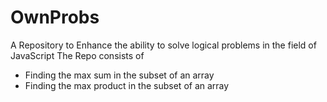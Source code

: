 # OwnProbs
A Repository to Enhance the ability to solve logical problems in the field of JavaScript
The Repo consists of
* Finding the max sum in the subset of an array
* Finding the max product in the subset of an array
